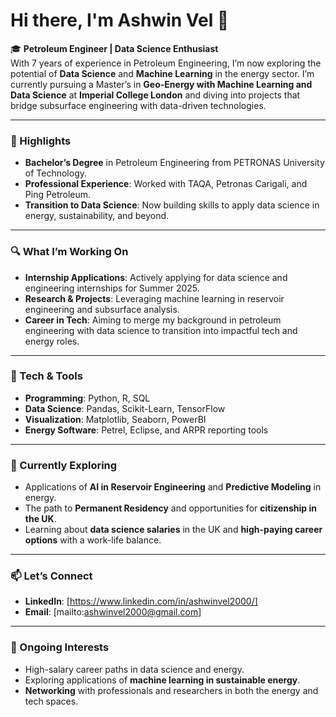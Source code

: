 # Hi there, I'm Ashwin Vel 👋

🎓 **Petroleum Engineer | Data Science Enthusiast**  
With 7 years of experience in Petroleum Engineering, I’m now exploring the potential of **Data Science** and **Machine Learning** in the energy sector. I’m currently pursuing a Master’s in **Geo-Energy with Machine Learning and Data Science** at **Imperial College London** and diving into projects that bridge subsurface engineering with data-driven technologies.

---

### 🌟 Highlights

- **Bachelor’s Degree** in Petroleum Engineering from PETRONAS University of Technology.
- **Professional Experience**: Worked with TAQA, Petronas Carigali, and Ping Petroleum.
- **Transition to Data Science**: Now building skills to apply data science in energy, sustainability, and beyond.

---

### 🔍 What I’m Working On

- **Internship Applications**: Actively applying for data science and engineering internships for Summer 2025.
- **Research & Projects**: Leveraging machine learning in reservoir engineering and subsurface analysis.
- **Career in Tech**: Aiming to merge my background in petroleum engineering with data science to transition into impactful tech and energy roles.

---

### 🔧 Tech & Tools

- **Programming**: Python, R, SQL
- **Data Science**: Pandas, Scikit-Learn, TensorFlow
- **Visualization**: Matplotlib, Seaborn, PowerBI
- **Energy Software**: Petrel, Eclipse, and ARPR reporting tools

---

### 🌱 Currently Exploring

- Applications of **AI in Reservoir Engineering** and **Predictive Modeling** in energy.
- The path to **Permanent Residency** and opportunities for **citizenship in the UK**.
- Learning about **data science salaries** in the UK and **high-paying career options** with a work-life balance.

---

### 📫 Let’s Connect

- **LinkedIn**: [https://www.linkedin.com/in/ashwinvel2000/]
- **Email**: [mailto:ashwinvel2000@gmail.com]

---

### 📝 Ongoing Interests

- High-salary career paths in data science and energy.
- Exploring applications of **machine learning in sustainable energy**.
- **Networking** with professionals and researchers in both the energy and tech spaces.

